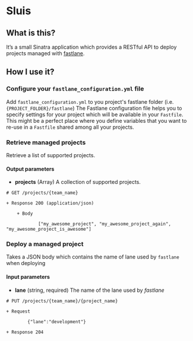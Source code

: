 # Sluis

## What is this?

It’s a small Sinatra application which provides a RESTful API to deploy projects managed with [fastlane](http://www.fastlane.tools).

## How I use it?

### Configure your `fastlane_configuration.yml` file

Add `fastlane_configuration.yml` to you project's fastlane folder (i.e. `{PROJECT_FOLDER}/fastlane`)
The Fastlane configuration file helps you to specify settings for your project which will be available in your `Fastfile`. This might be a perfect place where you define variables that you want to re-use in a `Fastfile` shared
    among all your projects.
    


### Retrieve managed projects

Retrieve a list of supported projects.

#### Output parameters

- __projects__ (Array) A collection of supported projects.

```
# GET /projects/{team_name}

+ Response 200 (application/json)

    + Body

            ["my_awesome_project", "my_awesome_project_again", "my_awesome_project_is_awesome"]
```

### Deploy a managed project

Takes a JSON body which contains the name of lane used by `fastlane` when deploying

#### Input parameters

- __lane__ (string, required) The name of the lane used by *fastlane*

```
# PUT /projects/{team_name}/{project_name}

+ Request

        {"lane":"development"}

+ Response 204

```
